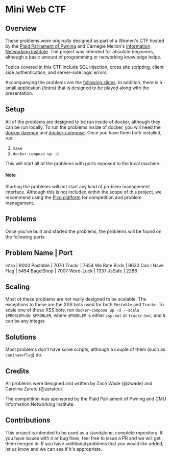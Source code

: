 # Mini Web CTF

## Overview

These problems were originally designed as part of a Women's CTF hosted by the [Plaid Parliament of Pwning](http://pwning.net) and Carnegie Mellon's [Information Networking Institute](https://www.cmu.edu/ini/). The project was intended for absolute beginners, although a basic amount of programming or networking knowledge helps.

Topics covered in this CTF include SQL injection, cross site scripting, client side authentication, and server-side logic errors. 

Accompanying the problems are the [following slides](https://docs.google.com/presentation/d/1G5Ewk8WNRLxkbywhBARiMco8rXBW6LInJB2Hi-0FvbQ/edit?usp=sharing). In addition, there is a small application ([/intro](https://github.com/zwade/minictf/tree/master/intro)) that is designed to be played along with the presentation.

## Setup

All of the problems are designed to be run inside of docker, although they can be run locally. To run the problems inside of docker, you will need the [docker daemon](https://docs.docker.com/install/) and [docker-compose](https://docs.docker.com/compose/install/). Once you have them both installed, run

1. `make`
2. `docker-compose up -d`

This will start all of the problems with ports exposed to the local machine. 

#### Note 

Starting the problems will not start any kind of problem management interface. Although this is not included within the scope of this project, we recommend using the [Pico platform](https://github.com/picoCTF/picoCTF) for competition and problem management. 

## Problems

Once you've built and started the problems, the problems will be found on the following ports

Problem Name | Port
-------------------
Intro | 8000
Postable | 7070
Trackr | 7654
We Rate Birds | 9630
Can I Have Flag | 5454 
BagelShop | 7007
Word-Lock | 1337
JsSafe | 2266

## Scaling

Most of these problems are not really designed to be scalable. The exceptions to these are the XSS bots used for both `Postable` and `Trackr`. To scale one of these XSS bots, run `docker-compose up -d --scale $PROBLEM=$N $PROBLEM`, where `$PROBLEM` is either `csp-bot` or `trackr-bot`, and `N` can be any integer.  

## Solutions

Most problems don't have solve scripts, although a couple of them (such as `canihaveflag`) do.

## Credits

All problems were designed and written by Zach Wade (@zwade) and Carolina Zarate (@zaratec).

The competition was sponsored by the Plaid Parliament of Pwning and CMU Information Networking Institute.

## Contributions

This project is intended to be used as a standalone, complete repository. If you have issues with it or bug fixes, feel free to issue a PR and we will get them merged in. If you have additional problems that you would like added, let us know and we can see if it's appropriate.